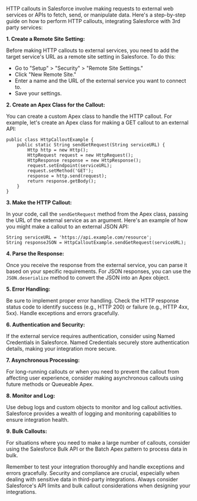 HTTP callouts in Salesforce involve making requests to external web services or APIs to fetch, send, or manipulate data. Here's a step-by-step guide on how to perform HTTP callouts, integrating Salesforce with 3rd party services:

**1. Create a Remote Site Setting:**

Before making HTTP callouts to external services, you need to add the target service's URL as a remote site setting in Salesforce. To do this:

- Go to "Setup" > "Security" > "Remote Site Settings."
- Click "New Remote Site."
- Enter a name and the URL of the external service you want to connect to.
- Save your settings.

**2. Create an Apex Class for the Callout:**

You can create a custom Apex class to handle the HTTP callout. For example, let's create an Apex class for making a GET callout to an external API:

```apex
public class HttpCalloutExample {
    public static String sendGetRequest(String serviceURL) {
        Http http = new Http();
        HttpRequest request = new HttpRequest();
        HttpResponse response = new HttpResponse();
        request.setEndpoint(serviceURL);
        request.setMethod('GET');
        response = http.send(request);
        return response.getBody();
    }
}
```

**3. Make the HTTP Callout:**

In your code, call the `sendGetRequest` method from the Apex class, passing the URL of the external service as an argument. Here's an example of how you might make a callout to an external JSON API:

```apex
String serviceURL = 'https://api.example.com/resource';
String responseJSON = HttpCalloutExample.sendGetRequest(serviceURL);
```

**4. Parse the Response:**

Once you receive the response from the external service, you can parse it based on your specific requirements. For JSON responses, you can use the `JSON.deserialize` method to convert the JSON into an Apex object.

**5. Error Handling:**

Be sure to implement proper error handling. Check the HTTP response status code to identify success (e.g., HTTP 200) or failure (e.g., HTTP 4xx, 5xx). Handle exceptions and errors gracefully.

**6. Authentication and Security:**

If the external service requires authentication, consider using Named Credentials in Salesforce. Named Credentials securely store authentication details, making your integration more secure.

**7. Asynchronous Processing:**

For long-running callouts or when you need to prevent the callout from affecting user experience, consider making asynchronous callouts using future methods or Queueable Apex.

**8. Monitor and Log:**

Use debug logs and custom objects to monitor and log callout activities. Salesforce provides a wealth of logging and monitoring capabilities to ensure integration health.

**9. Bulk Callouts:**

For situations where you need to make a large number of callouts, consider using the Salesforce Bulk API or the Batch Apex pattern to process data in bulk.

Remember to test your integration thoroughly and handle exceptions and errors gracefully. Security and compliance are crucial, especially when dealing with sensitive data in third-party integrations. Always consider Salesforce's API limits and bulk callout considerations when designing your integrations.
